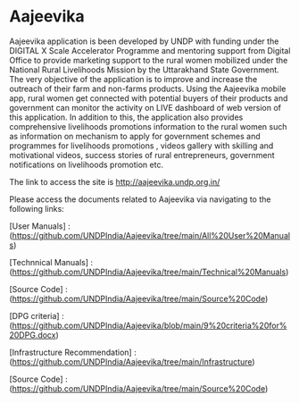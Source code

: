 # Aajeevika
Aajeevika application is been developed by UNDP with funding under the DIGITAL X Scale Accelerator Programme and mentoring support from Digital Office to provide marketing support to the rural women mobilized under the National Rural Livelihoods Mission by the Uttarakhand State Government.  The very objective of the application is to improve and increase the outreach of their farm and non-farms products. Using the Aajeevika mobile app,  rural women get connected  with potential buyers of their products  and  government can  monitor the activity on LIVE dashboard of web version of this application. In addition to this, the application also provides comprehensive livelihoods promotions information to the rural women such as information on mechanism to apply for government schemes and programmes for livelihoods promotions , videos gallery with skilling and motivational videos, success stories of rural entrepreneurs, government notifications on livelihoods promotion etc. 

The link to access the site is http://aajeevika.undp.org.in/

Please access the documents related to Aajeevika via navigating to the following links:

  [User Manuals] : (https://github.com/UNDPIndia/Aajeevika/tree/main/All%20User%20Manuals)
  
  [Technnical Manuals] : (https://github.com/UNDPIndia/Aajeevika/tree/main/Technical%20Manuals)
  
  [Source Code] : (https://github.com/UNDPIndia/Aajeevika/tree/main/Source%20Code)
  
  [DPG criteria] : (https://github.com/UNDPIndia/Aajeevika/blob/main/9%20criteria%20for%20DPG.docx)
  
  [Infrastructure Recommendation] : (https://github.com/UNDPIndia/Aajeevika/tree/main/Infrastructure)
  
  [Source Code] : (https://github.com/UNDPIndia/Aajeevika/tree/main/Source%20Code)
  
